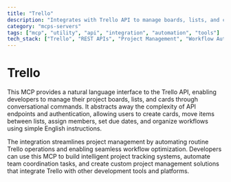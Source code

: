 ```yaml
---
title: "Trello"
description: "Integrates with Trello API to manage boards, lists, and cards using natural language for project tracking and workflow optimization."
category: "mcps-servers"
tags: ["mcp", "utility", "api", "integration", "automation", "tools"]
tech_stack: ["Trello", "REST APIs", "Project Management", "Workflow Automation", "Task Tracking"]
---
```


# Trello

This MCP provides a natural language interface to the Trello API, enabling developers to manage their project boards, lists, and cards through conversational commands. It abstracts away the complexity of API endpoints and authentication, allowing users to create cards, move items between lists, assign members, set due dates, and organize workflows using simple English instructions.

The integration streamlines project management by automating routine Trello operations and enabling seamless workflow optimization. Developers can use this MCP to build intelligent project tracking systems, automate team coordination tasks, and create custom project management solutions that integrate Trello with other development tools and platforms.

